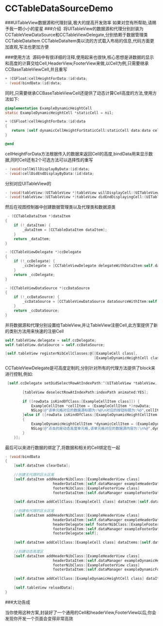 # CCTableDataSourceDemo
###UITableView数据源和代理封装,极大的提高开发效率
如果对您有所帮助,请赐予我一颗小小的星星
###介绍
  将UITableView的数据源和代理分别封装为CCTableViewDataSource和CCTableViewDelegate,分别依赖于数据管理类CCTableDataItem
  CCTableDataItem类以流的方式载入布局的信息,代码方面更加直观,写法也更加方便
  
###使用方法
  源码中有很详细的注释,使用起来也很快,核心思想是讲数据的显示和高度的计算交给Cell,HeaderView,FooterView来做,以Cell为例,只需要继承CCBaseTableViewCell,并且重写
```Objective-C
+ (CGFloat)cellHeightForData:(id)data;
- (void)bindData:(id)data;
```
 同时,只需要继承CCBaseTableViewCell还提供了动态计算Cell高度的方法,使用方法如下:
 ```Objective-C
 @implementation ExampleDynamicHeightCell
 static ExampleDynamicHeightCell *staticCell = nil;
 
 + (CGFloat)cellHeightForData:(id)data
{
    return [self dynamicCellHeightForStaticCell:staticCell data:data cellClass:[ExampleDynamicHeightCell class] tableViewWidth:CGRectGetWidth([UIScreen mainScreen].bounds) fromXib:YES];
}
 
 @end
 ```
 
 
cellHeightForData方法根据传入的数据来返回Cell的高度,bindData用来显示数据,同时Cell还有2个可选方法可以选择性的重写
```Objective-C
- (void)cellWillDisplayByData:(id)data;
- (void)cellDidEndDisplayByData:(id)data;
```
分别对应UITableView的
```Objective-C
- (void)tableView:(UITableView *)tableView willDisplayCell:(UITableViewCell *)cell forRowAtIndexPath:(NSIndexPath *)indexPath
- (void)tableView:(UITableView *)tableView didEndDisplayingCell:(UITableViewCell *)cell forRowAtIndexPath:(NSIndexPath*)indexPath
```
然后在视图控制器中创建数据管理类以及代理类和数据源类
```Objective-C
 - (CCTableDataItem *)dataItem
{
    if (!_dataItem) {
        _dataItem = [CCTableDataItem dataItem];
    }
    return _dataItem;
}

- (CCTableViewDelegate *)ccDelegate
{
    if (!_ccDelegate) {
        _ccDelegate = [CCTableViewDelegate delegateWithDataItem:self.dataItem];
    }
    return _ccDelegate;
}

- (CCTableViewDataSource *)ccDataSource
{
    if (!_ccDataSource) {
        _ccDataSource = [CCTableViewDataSource dataSourceWithItem:self.dataItem];
    }
    return _ccDataSource;
}
```






并将数据源和代理分别设置给TableView,并让TableView注册Cell,此方案提供了新的类别方法用来快速的注册Cell
```Objective-C
self.tableView.delegate = self.ccDelegate;
self.tableView.dataSource = self.ccDataSource;

[self.tableView registerNibCellClasses:@[[ExampleCell class],
                                         [ExampleDynamicHeightCell class]]];

```


CCTableViewDelegate是可高度定制的,分别针对所有的代理方法提供了block来进行控制,例如:
```Objective-C
 [self.ccDelegate setDidSelectRowAtIndexPath:^(UITableView *tableView, NSIndexPath *indexPath, id rowData, NSString *cellClassName) {
        
        [tableView deselectRowAtIndexPath:indexPath animated:YES];
        
        if ([rowData isKindOfClass:[ExampleCellItem class]]) {
            ExampleCellItem *cellItem = (ExampleCellItem *)rowData;
            NSLog(@"该单元格对应的数据源标题为:%@\n对应的按钮标题为:%@",cellItem.titleString,cellItem.buttonString);
        }else if ([rowData isKindOfClass:[ExampleDynamicHeightCellItem class]])
        {
            ExampleDynamicHeightCellItem *dynamicCellItem = (ExampleDynamicHeightCellItem *)rowData;
            NSLog(@"点击的是动态高度单元格,该单元格对应的数据源内容为:\n%@",dynamicCellItem.dataString);
        }
    }];
```
最后可以来进行数据的绑定了,将数据和相关的Cell绑定在一起
```Objective-C
- (void)bindData
{
    [self.dataItem clearData];
    
    //创建无代理的区头区尾
    [self.dataItem addHeaderNibClass:[ExampleHeaderView class]
                      headerDataItem:[self.dataManager exampleHeaderData]
                      footerNibClass:[ExampleFooterView class]
                      footerDataItem:[self.dataManager exampleFooterData]];
    
    [self.dataItem addCellClass:[ExampleCell class] dataItem:[self.dataManager exampleCellData]];
    
    //创建有代理的区头区尾
    [self.dataItem addHeaderNibClass:[ExampleHeaderView class]
                      headerDataItem:[self.dataManager exampleHeaderDataWithDelegate]
                      headerDelegate:self footerNibClass:[ExampleFooterView class]
                      footerDataItem:[self.dataManager exampleFooterDataWithDelegate]
                      footerDelegate:self];
    
    [self.dataItem addCellClass:[ExampleCell class] dataItems:[self.dataManager exampleCellDatasWithDelegate] delegate:self];
    
    //创建动态高度区
    [self.dataItem addHeaderNibClass:[ExampleHeaderView class]
                      headerDataItem:[self.dataManager exampleDynamicHeaderData]
                      footerNibClass:[ExampleFooterView class]
                      footerDataItem:[self.dataManager exampleDynamicFooterData]];
    
    [self.dataItem addCellClass:[ExampleDynamicHeightCell class] dataItems:[self.dataManager exampleDynamicDatas]];
    
    [self.tableView reloadData];
}

```


###大功告成

当你使用这种方案,封装好了一个通用的Cell和headerView,FooterView以后,你会发现你开发一个页面会变得非常高效
